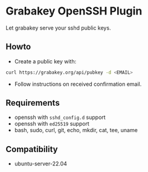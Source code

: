 # Grabakey OpenSSH Plugin

Let grabakey serve your sshd public keys.

## Howto

- Create a public key with:
```bash
curl https://grabakey.org/api/pubkey -d <EMAIL>
```
- Follow instructions on received confirmation email.

## Requirements

- openssh with `sshd_config.d` support
- openssh with `ed25519` support
- bash, sudo, curl, git, echo, mkdir, cat, tee, uname

## Compatibility

- ubuntu-server-22.04
